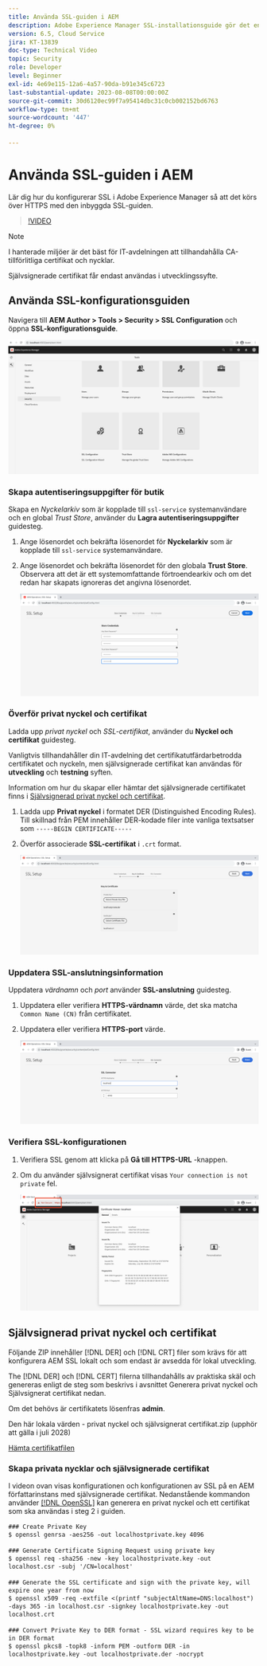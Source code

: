 ```yaml
---
title: Använda SSL-guiden i AEM
description: Adobe Experience Manager SSL-installationsguide gör det enklare att konfigurera en AEM som körs över HTTPS.
version: 6.5, Cloud Service
jira: KT-13839
doc-type: Technical Video
topic: Security
role: Developer
level: Beginner
exl-id: 4e69e115-12a6-4a57-90da-b91e345c6723
last-substantial-update: 2023-08-08T00:00:00Z
source-git-commit: 30d6120ec99f7a95414dbc31c0cb002152bd6763
workflow-type: tm+mt
source-wordcount: '447'
ht-degree: 0%

---
```


# Använda SSL-guiden i AEM

Lär dig hur du konfigurerar SSL i Adobe Experience Manager så att det körs över HTTPS med den inbyggda SSL-guiden.

>[!VIDEO](https://video.tv.adobe.com/v/17993?quality=12&learn=on)


>[!NOTE]
>
>I hanterade miljöer är det bäst för IT-avdelningen att tillhandahålla CA-tillförlitliga certifikat och nycklar.
>
>Självsignerade certifikat får endast användas i utvecklingssyfte.

## Använda SSL-konfigurationsguiden

Navigera till __AEM Author > Tools > Security > SSL Configuration__ och öppna __SSL-konfigurationsguide__.

![SSL-konfigurationsguide](assets/use-the-ssl-wizard/ssl-config-wizard.png)

### Skapa autentiseringsuppgifter för butik

Skapa en _Nyckelarkiv_ som är kopplade till `ssl-service` systemanvändare och en global _Trust Store_, använder du __Lagra autentiseringsuppgifter__ guidesteg.

1. Ange lösenordet och bekräfta lösenordet för __Nyckelarkiv__ som är kopplade till `ssl-service` systemanvändare.
1. Ange lösenordet och bekräfta lösenordet för den globala __Trust Store__. Observera att det är ett systemomfattande förtroendearkiv och om det redan har skapats ignoreras det angivna lösenordet.

   ![SSL-inställning - Lagra autentiseringsuppgifter](assets/use-the-ssl-wizard/store-credentials.png)

### Överför privat nyckel och certifikat

Ladda upp _privat nyckel_ och _SSL-certifikat_, använder du __Nyckel och certifikat__ guidesteg.

Vanligtvis tillhandahåller din IT-avdelning det certifikatutfärdarbetrodda certifikatet och nyckeln, men självsignerade certifikat kan användas för __utveckling__ och __testning__ syften.

Information om hur du skapar eller hämtar det självsignerade certifikatet finns i [Självsignerad privat nyckel och certifikat](#self-signed-private-key-and-certificate).

1. Ladda upp __Privat nyckel__ i formatet DER (Distinguished Encoding Rules). Till skillnad från PEM innehåller DER-kodade filer inte vanliga textsatser som `-----BEGIN CERTIFICATE-----`
1. Överför associerade __SSL-certifikat__ i `.crt` format.

   ![SSL-installation - privat nyckel och certifikat](assets/use-the-ssl-wizard/privatekey-and-certificate.png)

### Uppdatera SSL-anslutningsinformation

Uppdatera _värdnamn_ och _port_ använder __SSL-anslutning__ guidesteg.

1. Uppdatera eller verifiera __HTTPS-värdnamn__ värde, det ska matcha `Common Name (CN)` från certifikatet.
1. Uppdatera eller verifiera __HTTPS-port__ värde.

   ![SSL-installation - SSL-anslutningsinformation](assets/use-the-ssl-wizard/ssl-connector-details.png)

### Verifiera SSL-konfigurationen

1. Verifiera SSL genom att klicka på __Gå till HTTPS-URL__ -knappen.
1. Om du använder självsignerat certifikat visas `Your connection is not private` fel.

   ![SSL-inställningar - Verifiera AEM över HTTPS](assets/use-the-ssl-wizard/verify-aem-over-ssl.png)

## Självsignerad privat nyckel och certifikat

Följande ZIP innehåller [!DNL DER] och [!DNL CRT] filer som krävs för att konfigurera AEM SSL lokalt och som endast är avsedda för lokal utveckling.

The [!DNL DER] och [!DNL CERT] filerna tillhandahålls av praktiska skäl och genereras enligt de steg som beskrivs i avsnittet Generera privat nyckel och Självsignerat certifikat nedan.

Om det behövs är certifikatets lösenfras **admin**.

Den här lokala värden - privat nyckel och självsignerat certifikat.zip (upphör att gälla i juli 2028)

[Hämta certifikatfilen](assets/use-the-ssl-wizard/certificate.zip)

### Skapa privata nycklar och självsignerade certifikat

I videon ovan visas konfigurationen och konfigurationen av SSL på en AEM författarinstans med självsignerade certifikat. Nedanstående kommandon använder [[!DNL OpenSSL]](https://www.openssl.org/) kan generera en privat nyckel och ett certifikat som ska användas i steg 2 i guiden.

```shell
### Create Private Key
$ openssl genrsa -aes256 -out localhostprivate.key 4096

### Generate Certificate Signing Request using private key
$ openssl req -sha256 -new -key localhostprivate.key -out localhost.csr -subj '/CN=localhost'

### Generate the SSL certificate and sign with the private key, will expire one year from now
$ openssl x509 -req -extfile <(printf "subjectAltName=DNS:localhost") -days 365 -in localhost.csr -signkey localhostprivate.key -out localhost.crt

### Convert Private Key to DER format - SSL wizard requires key to be in DER format
$ openssl pkcs8 -topk8 -inform PEM -outform DER -in localhostprivate.key -out localhostprivate.der -nocrypt
```
